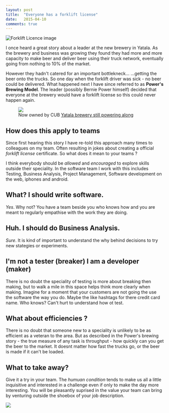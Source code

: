 ```yaml
---
layout: post
title:  "Everyone has a forklift license"
date:   2015-04-10
comments: true
---
```


![Forklift Licence image](http://www.nfe-lifts.com/wp-content/uploads/2013/02/forklift-license.jpg)

<p class="intro"><span class="dropcap">I</span> once heard a great story about a leader at the new brewery in Yatala.
As the brewery and business was growing they found they had more and more capacity to make beer and deliver beer using their truck network, eventually going from nothing to 10% of the market.</p>

However they hadn't catered for an important bottlekneck... 
...getting the beer onto the trucks. So one day when the forklift driver was sick - no beer could be delivered. What happened next I have since referred to as **Power's Brewing Model**. The leader (possibly Bernie Power himself) decided that everyone at the brewery would have a forklift license so this could never happen again. 


<figure>
    <img src="http://www.southportstar.net/uploads/1/0/2/5/10254585/7005794.jpg"> 
    <figcaption>Now owned by CUB <a href="http://www.brewsnews.com.au/2010/01/yatala-brewery-still-powering-along/">Yatala brewery still powering along</a></figcaption>
</figure>

## How does this apply to teams

Since first hearing this story I have re-told this approach many times to colleagues on my team. Often resulting in jokes about creating a official *forklift license* certificate. So what does it mean to your teams ? 

I think everybody should be *allowed* and *encouraged* to explore skills outside their speciality. In the software team I work with this includes Testing, Business Analysis, Project Management, Software development on the web, iphones and android. 

## What? I should write software.

*Yes*. Why not? You have a team beside you who knows how and you are meant to regularly empathise with the work they are doing.

## Huh. I should do Business Analysis.

*Sure*. It is kind of important to understand the why behind decisions to try new stategies or experiments.

## I'm not a tester (breaker) I am a developer (maker)

There is no doubt the speciality of testing is more about breaking then making, but to walk a mile in this space helps think more clearly when making. Imagine for a moment that your customers are not going the use the software the way you do. Maybe the like hashtags for there credit card name. Who knows? Can't hurt to understand how ot test.

## What about efficiencies ?

There is no doubt that someone new to a speciality is unlikely to be as efficient as a veteran to the area. But as described in the Power's brewing story - the true measure of any task is throughput - how quickly can you get the beer to the market. It doesnt matter how fast the trucks go, or the beer is made if it can't be loaded. 

## What to take away?

Give it a try in your team. The *humuan condition* tends to make us all a little inquisitive and interested in a challenge even if only to make the day more interesting. You will be pleasantly suprised in the value your team can bring by venturing outside the shoebox of your job description. 

![](http://upload.wikimedia.org/wikipedia/commons/e/e9/Pigeons-in-holes.jpg)


